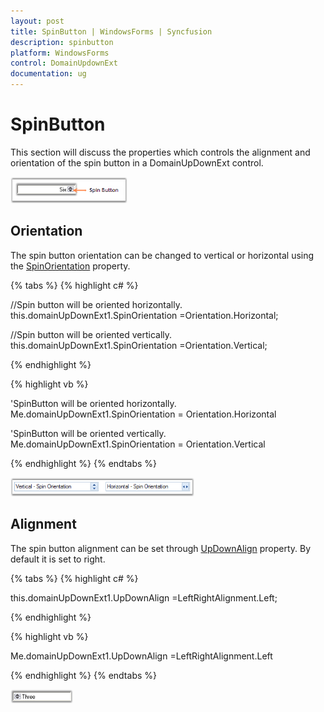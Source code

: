 ```yaml
---
layout: post
title: SpinButton | WindowsForms | Syncfusion
description: spinbutton
platform: WindowsForms
control: DomainUpdownExt 
documentation: ug
---
```

# SpinButton

This section will discuss the properties which controls the alignment and orientation of the spin button in a DomainUpDownExt control.

![Spin button](DomainUpdownExt_images/Overview_img424.png) 

## Orientation

The spin button orientation can be changed to vertical or horizontal using the [SpinOrientation](https://help.syncfusion.com/cr/windowsforms/Syncfusion.Tools.Windows~Syncfusion.Windows.Forms.Tools.DomainUpDownExt~SpinOrientation.html) property.

{% tabs %}
{% highlight c# %}

//Spin button will be oriented horizontally.
this.domainUpDownExt1.SpinOrientation =Orientation.Horizontal;

//Spin button will be oriented vertically.
this.domainUpDownExt1.SpinOrientation =Orientation.Vertical;

{% endhighlight  %}

{% highlight vb %}

'SpinButton will be oriented horizontally.
Me.domainUpDownExt1.SpinOrientation = Orientation.Horizontal

'SpinButton will be oriented vertically.
Me.domainUpDownExt1.SpinOrientation = Orientation.Vertical

{% endhighlight  %}
{% endtabs %}

![Orientation](DomainUpdownExt_images/Overview_img425.png) 

## Alignment

The spin button alignment can be set through [UpDownAlign](https://help.syncfusion.com/cr/windowsforms/Syncfusion.Tools.Windows~Syncfusion.Windows.Forms.Tools.DomainUpDownExt~UpDownAlign.html) property. By default it is set to right.

{% tabs %}
{% highlight c# %}

this.domainUpDownExt1.UpDownAlign =LeftRightAlignment.Left;

{% endhighlight  %}

{% highlight vb %}

Me.domainUpDownExt1.UpDownAlign =LeftRightAlignment.Left

{% endhighlight %}
{% endtabs %}

![Alignment](DomainUpdownExt_images/Overview_img426.png)
